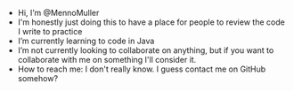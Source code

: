 - Hi, I’m @MennoMuller
- I'm honestly just doing this to have a place for people to review the code I write to practice
- I’m currently learning to code in Java
- I’m not currently looking to collaborate on anything, but if you want to collaborate with me on something I'll consider it.
- How to reach me: I don't really know. I guess contact me on GitHub somehow?

<!---
MennoMuller/MennoMuller is a ✨ special ✨ repository because its `README.md` (this file) appears on your GitHub profile.
You can click the Preview link to take a look at your changes.
--->
